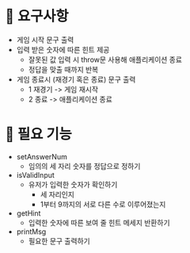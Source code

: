# 🚀️ 요구사항

- 게임 시작 문구 출력
- 입력 받은 숫자에 따른 힌트 제공
  - 잘못된 값 입력 시 throw문 사용해 애플리케이션 종료
  - 정답을 맞출 때까지 반복
- 게임 종료시 (재경기 혹은 종료) 문구 출력
  - 1 재경기 -> 게임 재시작
  - 2 종료 -> 애플리케이션 종료

# 👀️ 필요 기능

- setAnswerNum
  - 임의의 세 자리 숫자를 정답으로 정하기
- isValidInput
  - 유저가 입력한 숫자가 확인하기
    - 세 자리인지
    - 1부터 9까지의 서로 다른 수로 이루어졌는지
- getHint
  - 입력한 숫자에 따른 보여 줄 힌트 메세지 반환하기
- printMsg
  - 필요한 문구 출력하기
